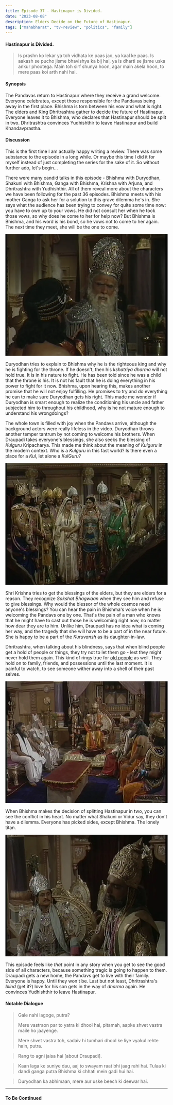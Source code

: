 ```yaml
---
title: Episode 37 - Hastinapur is Divided.
date: "2023-08-08"
description: Elders Decide on the Future of Hastinapur.
tags: ["mahabharat", "tv-review", "politics", "family"]
---
```


#### Hastinapur is Divided.
> Is prashn ko lekar ya toh vidhata ke paas jao, ya kaal ke paas. Is aakash se pucho jisme bhavishya ka bij hai, ya is dharti se jisme uska ankur phootega. Main toh sirf shunya hoon, agar main akela hoon, to mere paas koi arth nahi hai.

#### Synopsis
The Pandavas return to Hastinapur where they receive a grand welcome. Everyone celebrates, except those responsible for the Pandavas being away in the first place. Bhishma is torn between his vow and what is right. The elders and King Dhritrashtra gather to decide the future of Hastinapur. Everyone leaves it to Bhishma, who declares that Hastinapur should be split in two. Dhritrashtra convinces Yudhishthir to leave Hastinapur and build Khandavprastha.

#### Discussion
This is the first time I am actually happy writing a review. There was some substance to the episode in a long while. Or maybe this time I did it for myself instead of just completing the series for the sake of it. So without further ado, let's begin...

There were many candid talks in this episode - Bhishma with Duryodhan, Shakuni with Bhishma, Ganga with Bhishma, Krishna with Arjuna, and Dhritrashtra with Yudhishthir. All of them reveal more about the characters we have been following for the past 36 episodes. Bhishma meets with his mother Ganga to ask her for a solution to this grave dilemma he's in. She says what the audience has been trying to convey for quite some time now: you have to own up to your vows. He did not consult her when he took those vows, so why does he come to her for help now? But Bhishma is Bhishma, and his word is his bond, so he vows not to come to her again. The next time they meet, she will be the one to come.

![](../../assets/mahabharat/ep_37_1.webp)

Duryodhan tries to explain to Bhishma why he is the righteous king and why he is fighting for the throne. If he doesn't, then his _kshatriya dharma_ will not hold true. It is in his nature to fight. He has been told since he was a child that the throne is his. It is not his fault that he is doing everything in his power to fight for it now. Bhishma, upon hearing this, makes another promise that he will not enjoy fulfilling. He promises to try and do everything he can to make sure Duryodhan gets his right. This made me wonder if Duryodhan is smart enough to realize the conditioning his uncle and father subjected him to throughout his childhood, why is he not mature enough to understand his wrongdoings?

The whole town is filled with joy when the Pandavs arrive, although the background actors were really lifeless in the video. Duryodhan throws another temper tantrum by not coming to welcome his brothers. When Draupadi takes everyone's blessings, she also seeks the blessing of _Kulguru_ Kripacharya. This made me think about the meaning of _Kulguru_ in the modern context. Who is a _Kulguru_ in this fast world? Is there even a place for a _Kul_, let alone a _KulGuru_?

![](../../assets/mahabharat/ep_37_2.webp)

Shri Krishna tries to get the blessings of the elders, but they are elders for a reason. They recognize _Sakshat Bhagwaan_ when they see him and refuse to give blessings. Why would the blessor of the whole cosmos need anyone's blessings? You can hear the pain in Bhishma's voice when he is welcoming the Pandavs one by one. That's the pain of a man who knows that he might have to cast out those he is welcoming right now, no matter how dear they are to him. Unlike him, Draupadi has no idea what is coming her way, and the tragedy that she will have to be a part of in the near future. She is happy to be a part of the _Kuruvansh_ as its daughter-in-law.

Dhritrashtra, when talking about his blindness, says that when blind people get a hold of people or things, they try not to let them go - lest they might never hold them again. This kind of rings true for [old people](/posts/getting_old) as well. They hold on to family, friends, and possessions until the last moment. It is painful to watch, to see someone wither away into a shell of their past selves.

![](../../assets/mahabharat/ep_37_3.webp)

When Bhishma makes the decision of splitting Hastinapur in two, you can see the conflict in his heart. No matter what Shakuni or Vidur say, they don't have a dilemma. Everyone has picked sides, except Bhishma. The lonely titan.

![](../../assets/mahabharat/ep_37_4.webp)

This episode feels like _that_ point in any story when you get to see the good side of all characters, because something tragic is going to happen to them. Draupadi gets a new home, the Pandavs get to live with their family. Everyone is happy. Until they won't be. Last but not least, Dhritrashtra's _blind_ (get it?) love for his son gets in the way of _dharma_ again. He convinces Yudhishthir to leave Hastinapur.

#### Notable Dialogue
> Gale nahi lagoge, putra?
>
> Mere vastraon par to yatra ki dhool hai, pitamah, aapke shvet vastra maile ho jaayenge.
>
> Mere shvet vastra toh, sadaiv hi tumhari dhool ke liye vyakul rehte hain, putra.

> Rang to agni jaisa hai [about Draupadi].

> Kaan laga ke suniye dau, aaj to swayam raat bhi jaag rahi hai. Tulaa ki dandi ganga putra Bhishma ki chhati mein gadi hui hai.

> Duryodhan ka abhimaan, mere aur uske beech ki deewar hai.

-------------------------

#### To Be Continued
